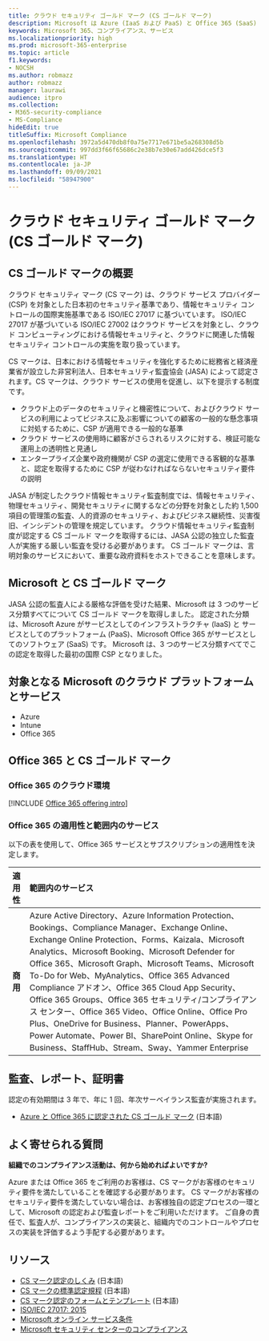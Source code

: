 ```yaml
---
title: クラウド セキュリティ ゴールド マーク (CS ゴールド マーク)
description: Microsoft は Azure (IaaS および PaaS) と Office 365 (SaaS) で日本の CS ゴールド マークを取得しています。
keywords: Microsoft 365、コンプライアンス、サービス
ms.localizationpriority: high
ms.prod: microsoft-365-enterprise
ms.topic: article
f1.keywords:
- NOCSH
ms.author: robmazz
author: robmazz
manager: laurawi
audience: itpro
ms.collection:
- M365-security-compliance
- MS-Compliance
hideEdit: true
titleSuffix: Microsoft Compliance
ms.openlocfilehash: 3972a5d470db8f0a75e7717e671be5a268308d5b
ms.sourcegitcommit: 997dd3f66f65686c2e38b7e30e67add426dce5f3
ms.translationtype: HT
ms.contentlocale: ja-JP
ms.lasthandoff: 09/09/2021
ms.locfileid: "58947900"
---
```

# <a name="cloud-security-mark-gold-cs-gold-mark"></a>クラウド セキュリティ ゴールド マーク (CS ゴールド マーク)

## <a name="cs-gold-mark-overview"></a>CS ゴールド マークの概要

クラウド セキュリティ マーク (CS マーク) は、クラウド サービス プロバイダー (CSP) を対象とした日本初のセキュリティ基準であり、情報セキュリティ コントロールの国際実施基準である ISO/IEC 27017 に基づいています。 ISO/IEC 27017 が基づいている ISO/IEC 27002 はクラウド サービスを対象とし、クラウド コンピューティングにおける情報セキュリティと、クラウドに関連した情報セキュリティ コントロールの実施を取り扱っています。

CS マークは、日本における情報セキュリティを強化するために総務省と経済産業省が設立した非営利法人、日本セキュリティ監査協会 (JASA) によって認定されます。CS マークは、クラウド サービスの使用を促進し、以下を提示する制度です。

- クラウド上のデータのセキュリティと機密性について、およびクラウド サービスの利用によってビジネスに及ぶ影響についての顧客の一般的な懸念事項に対処するために、CSP が適用できる一般的な基準
- クラウド サービスの使用時に顧客がさらされるリスクに対する、検証可能な運用上の透明性と見通し
- エンタープライズ企業や政府機関が CSP の選定に使用できる客観的な基準と、認定を取得するために CSP が従わなければならないセキュリティ要件の説明

JASA が制定したクラウド情報セキュリティ監査制度では、情報セキュリティ、物理セキュリティ、開発セキュリティに関するなどの分野を対象とした約 1,500 項目の管理策の監査、人的資源のセキュリティ、およびビジネス継続性、災害復旧、インシデントの管理を規定しています。 クラウド情報セキュリティ監査制度が認定する CS ゴールド マークを取得するには、JASA 公認の独立した監査人が実施する厳しい監査を受ける必要があります。 CS ゴールド マークは、言明対象のサービスにおいて、重要な政府資料をホストできることを意味します。

## <a name="microsoft-and-cs-gold-mark"></a>Microsoft と CS ゴールド マーク

JASA 公認の監査人による厳格な評価を受けた結果、Microsoft は 3 つのサービス分類すべてについて CS ゴールド マークを取得しました。 認定された分類は、Microsoft Azure がサービスとしてのインフラストラクチャ (IaaS) と サービスとしてのプラットフォーム (PaaS)、Microsoft Office 365 がサービスとしてのソフトウェア (SaaS) です。 Microsoft は、3 つのサービス分類すべてでこの認定を取得した最初の国際 CSP となりました。

## <a name="microsoft-in-scope-cloud-platforms--services"></a>対象となる Microsoft のクラウド プラットフォームとサービス

- Azure
- Intune
- Office 365

## <a name="office-365-and-cs-gold-mark"></a>Office 365 と CS ゴールド マーク

### <a name="office-365-cloud-environments"></a>Office 365 のクラウド環境

[!INCLUDE [Office 365 offering intro](../includes/o365-offering-introduction.md)]

### <a name="office-365-applicability-and-in-scope-services"></a>Office 365 の適用性と範囲内のサービス

以下の表を使用して、Office 365 サービスとサブスクリプションの適用性を決定します。

| **適用性** | **範囲内のサービス** |
|:------------------|:----------------------|
| **商用** | Azure Active Directory、Azure Information Protection、Bookings、Compliance Manager、Exchange Online、Exchange Online Protection、Forms、Kaizala、Microsoft Analytics、Microsoft Booking、Microsoft Defender for Office 365、Microsoft Graph、Microsoft Teams、Microsoft To-Do for Web、MyAnalytics、Office 365 Advanced Compliance アドオン、Office 365 Cloud App Security、Office 365 Groups、Office 365 セキュリティ/コンプライアンス センター、Office 365 Video、Office Online、Office Pro Plus、OneDrive for Business、Planner、PowerApps、Power Automate、Power BI、SharePoint Online、Skype for Business、StaffHub、Stream、Sway、Yammer Enterprise |

## <a name="audits-reports-and-certificates"></a>監査、レポート、証明書

認定の有効期間は 3 年で、年に 1 回、年次サーベイランス監査が実施されます。

- [Azure と Office 365 に認定された CS ゴールド マーク](https://jcispa.jasa.jp/cs_mark_co/cs_gold_mark_co/) (日本語)

## <a name="frequently-asked-questions"></a>よく寄せられる質問

**組織でのコンプライアンス活動は、何から始めればよいですか?**

Azure または Office 365 をご利用のお客様は、CS マークがお客様のセキュリティ要件を満たしていることを確認する必要があります。 CS マークがお客様のセキュリティ要件を満たしていない場合は、お客様独自の認定プロセスの一環として、Microsoft の認定および監査レポートをご利用いただけます。 ご自身の責任で、監査人が、コンプライアンスの実装と、組織内でのコントロールやプロセスの実装を評価するよう手配する必要があります。

## <a name="resources"></a>リソース

- [CS マーク認定のしくみ](https://jcispa.jasa.jp/cloud_security/) (日本語)
- [CS マークの標準認定規程](https://jcispa.jasa.jp/cloud_security/jcispa_regulation/) (日本語)
- [CS マーク認定のフォームとテンプレート](https://jcispa.jasa.jp/cloud_security/jcispa_regulation_form/) (日本語)
- [ISO/IEC 27017: 2015](https://www.iso.org/iso/home/store/catalogue_tc/catalogue_detail.htm?csnumber=43757)
- [Microsoft オンライン サービス条件](https://aka.ms/Online-Services-Terms)
- [Microsoft セキュリティ センターのコンプライアンス](https://www.microsoft.com/trust-center/compliance/compliance-overview)
